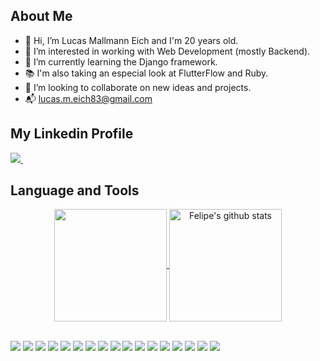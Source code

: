 ## About Me
- 👋 Hi, I’m Lucas Mallmann Eich and I'm 20 years old.
- 👀 I’m interested in working with Web Development (mostly Backend).
- 🌱 I’m currently learning the Django framework.
- :books: I'm also taking an especial look at FlutterFlow and Ruby.
- :handshake: I’m looking to collaborate on new ideas and projects. 
- :mailbox_with_mail: lucas.m.eich83@gmail.com

## My Linkedin Profile   
  <a href="https://www.linkedin.com/in/lucas-mallmann-eich-121389273">
    <img src="https://img.shields.io/badge/linkedin-%230077B5.svg?&style=for-the-badge&logo=linkedin&logoColor=white" />
  </a>&nbsp;&nbsp;

## Language and Tools

<div align="center">
  <!--Top Languages-->
  <a href="https://github.com/LucasMallmannEich/Xamarin.Forms.NeoControls">
    <img height="180em" align="center" src="https://github-readme-stats.anuraghazra1.vercel.app/api/top-langs/?username=LucasMallmannEich&hide=Batchfile&layout=compact&theme=dracula" />
  </a>

  <!--Stats-->
  <a href="https://github.com/LucasMallmannEich/Xamarin.Forms.NeoControls">
    <img height="180em" align="center" src="https://github-readme-stats.anuraghazra1.vercel.app/api?username=LucasMallmannEich&show_icons=true&line_height=27&theme=dracula" alt="Felipe's github stats" />
  </a>
</div>
&nbsp;
&nbsp;
&nbsp;

<img src="https://img.shields.io/badge/C-00599C?style=for-the-badge&logo=c&logoColor=white"> <img src="https://img.shields.io/badge/C%2B%2B-00599C?style=for-the-badge&logo=c%2B%2B&logoColor=white">
<img src="https://img.shields.io/badge/Python-FFD43B?style=for-the-badge&logo=python&logoColor=blue">
<img src="https://img.shields.io/badge/JavaScript-323330?style=for-the-badge&logo=javascript&logoColor=F7DF1E">
<img src="https://img.shields.io/badge/HTML5-E34F26?style=for-the-badge&logo=html5&logoColor=white">
<img src="https://img.shields.io/badge/CSS3-1572B6?style=for-the-badge&logo=css3&logoColor=white">
<img src="https://img.shields.io/badge/Django-092E20?style=for-the-badge&logo=django&logoColor=green">
<img src="https://img.shields.io/badge/Bootstrap-563D7C?style=for-the-badge&logo=bootstrap&logoColor=white">
<img src="https://img.shields.io/badge/Jupyter-F37626.svg?&style=for-the-badge&logo=Jupyter&logoColor=white">
<img src="https://img.shields.io/badge/redis-CC0000.svg?&style=for-the-badge&logo=redis&logoColor=white">
<img src="https://img.shields.io/badge/Postman-FF6C37?style=for-the-badge&logo=Postman&logoColor=white">
<img src="https://img.shields.io/badge/firebase-ffca28?style=for-the-badge&logo=firebase&logoColor=black">
<img src="https://img.shields.io/badge/SQLite-07405E?style=for-the-badge&logo=sqlite&logoColor=white">
<img src="https://img.shields.io/badge/PostgreSQL-316192?style=for-the-badge&logo=postgresql&logoColor=white">
<img src="https://img.shields.io/badge/MySQL-005C84?style=for-the-badge&logo=mysql&logoColor=white">
<img src="https://img.shields.io/badge/MongoDB-4EA94B?style=for-the-badge&logo=mongodb&logoColor=white">
<img src="https://img.shields.io/badge/Railway-131415?style=for-the-badge&logo=railway&logoColor=white">

